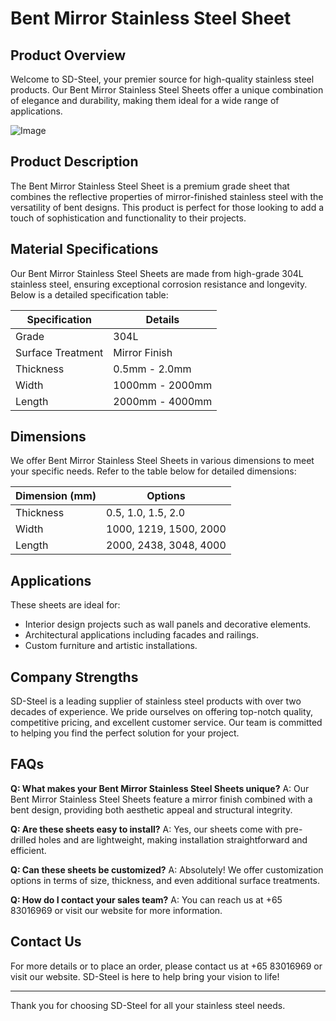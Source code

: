 # Bent Mirror Stainless Steel Sheet

## Product Overview
Welcome to SD-Steel, your premier source for high-quality stainless steel products. Our Bent Mirror Stainless Steel Sheets offer a unique combination of elegance and durability, making them ideal for a wide range of applications.

![Image](https://github.com/user-attachments/assets/2567258e-e124-4816-932d-1809bd27ef0b)

## Product Description
The Bent Mirror Stainless Steel Sheet is a premium grade sheet that combines the reflective properties of mirror-finished stainless steel with the versatility of bent designs. This product is perfect for those looking to add a touch of sophistication and functionality to their projects.

## Material Specifications
Our Bent Mirror Stainless Steel Sheets are made from high-grade 304L stainless steel, ensuring exceptional corrosion resistance and longevity. Below is a detailed specification table:

| Specification        | Details                         |
|----------------------|---------------------------------|
| Grade                | 304L                            |
| Surface Treatment    | Mirror Finish                   |
| Thickness            | 0.5mm - 2.0mm                   |
| Width                | 1000mm - 2000mm                 |
| Length               | 2000mm - 4000mm                 |

## Dimensions
We offer Bent Mirror Stainless Steel Sheets in various dimensions to meet your specific needs. Refer to the table below for detailed dimensions:

| Dimension (mm)       | Options                         |
|----------------------|---------------------------------|
| Thickness            | 0.5, 1.0, 1.5, 2.0             |
| Width                | 1000, 1219, 1500, 2000         |
| Length               | 2000, 2438, 3048, 4000         |

## Applications
These sheets are ideal for:
- Interior design projects such as wall panels and decorative elements.
- Architectural applications including facades and railings.
- Custom furniture and artistic installations.

## Company Strengths
SD-Steel is a leading supplier of stainless steel products with over two decades of experience. We pride ourselves on offering top-notch quality, competitive pricing, and excellent customer service. Our team is committed to helping you find the perfect solution for your project.

## FAQs
**Q: What makes your Bent Mirror Stainless Steel Sheets unique?**
A: Our Bent Mirror Stainless Steel Sheets feature a mirror finish combined with a bent design, providing both aesthetic appeal and structural integrity.

**Q: Are these sheets easy to install?**
A: Yes, our sheets come with pre-drilled holes and are lightweight, making installation straightforward and efficient.

**Q: Can these sheets be customized?**
A: Absolutely! We offer customization options in terms of size, thickness, and even additional surface treatments.

**Q: How do I contact your sales team?**
A: You can reach us at +65 83016969 or visit our website for more information.

## Contact Us
For more details or to place an order, please contact us at +65 83016969 or visit our website. SD-Steel is here to help bring your vision to life!

---

Thank you for choosing SD-Steel for all your stainless steel needs.